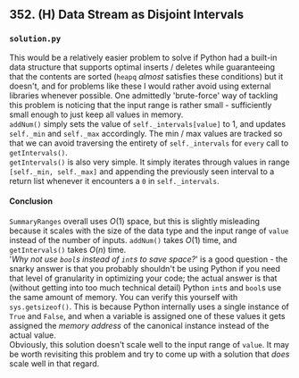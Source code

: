 ## 352. (H) Data Stream as Disjoint Intervals

### `solution.py`
This would be a relatively easier problem to solve if Python had a built-in data structure that supports optimal inserts / deletes while guaranteeing that the contents are sorted (`heapq` *almost* satisfies these conditions) but it doesn't, and for problems like these I would rather avoid using external libraries whenever possible. One admittedly 'brute-force' way of tackling this problem is noticing that the input range is rather small - sufficiently small enough to just keep all values in memory.  
`addNum()` simply sets the value of `self._intervals[value]` to 1, and updates `self._min` and `self._max` accordingly. The min / max values are tracked so that we can avoid traversing the entirety of `self._intervals` for `every` call to `getIntervals()`.  
`getIntervals()` is also very simple. It simply iterates through values in range `[self._min, self._max]` and appending the previously seen interval to a return list whenever it encounters a `0` in `self._intervals`.  

#### Conclusion
`SummaryRanges` overall uses $O(1)$ space, but this is slightly misleading because it scales with the size of the data type and the input range of `value` instead of the number of inputs. `addNum()` takes $O(1)$ time, and `getIntervals()` takes $O(n)$ time.  
'*Why not use `bool`s instead of `int`s to save space?*' is a good question - the snarky answer is that you probably shouldn't be using Python if you need that level of granularity in optimizing your code; the actual answer is that (without getting into too much technical detail) Python `int`s and `bool`s use the same amount of memory. You can verify this yourself with `sys.getsizeof()`. This is because Python internally uses a single instance of `True` and `False`, and when a variable is assigned one of these values it gets assigned the *memory address* of the canonical instance instead of the actual value.  
Obviously, this solution doesn't scale well to the input range of `value`. It may be worth revisiting this problem and try to come up with a solution that *does* scale well in that regard.  


